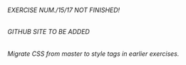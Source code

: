 
###### EXERCISE  NUM./15/17 NOT FINISHED!

###### GITHUB SITE TO BE ADDED

###### Migrate CSS from master to style tags in earlier exercises.






